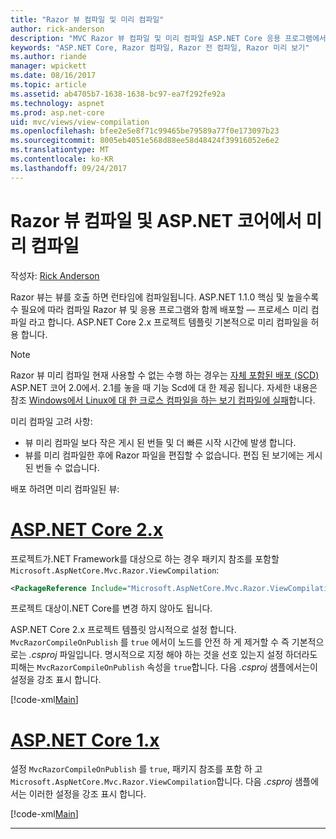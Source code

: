 ```yaml
---
title: "Razor 뷰 컴파일 및 미리 컴파일"
author: rick-anderson
description: "MVC Razor 뷰 컴파일 및 미리 컴파일 ASP.NET Core 응용 프로그램에서 사용할 수 있도록 하는 방법을 설명 하는 참조 문서입니다."
keywords: "ASP.NET Core, Razor 컴파일, Razor 전 컴파일, Razor 미리 보기"
ms.author: riande
manager: wpickett
ms.date: 08/16/2017
ms.topic: article
ms.assetid: ab4705b7-1638-1638-bc97-ea7f292fe92a
ms.technology: aspnet
ms.prod: asp.net-core
uid: mvc/views/view-compilation
ms.openlocfilehash: bfee2e5e8f71c99465be79589a77f0e173097b23
ms.sourcegitcommit: 8005eb4051e568d88ee58d48424f39916052e6e2
ms.translationtype: MT
ms.contentlocale: ko-KR
ms.lasthandoff: 09/24/2017
---
```

# <a name="razor-view-compilation-and-precompilation-in-aspnet-core"></a>Razor 뷰 컴파일 및 ASP.NET 코어에서 미리 컴파일

작성자: [Rick Anderson](https://twitter.com/RickAndMSFT)

Razor 뷰는 뷰를 호출 하면 런타임에 컴파일됩니다. ASP.NET 1.1.0 핵심 및 높을수록 수 필요에 따라 컴파일 Razor 뷰 및 응용 프로그램와 함께 배포할 &mdash; 프로세스 미리 컴파일 라고 합니다. ASP.NET Core 2.x 프로젝트 템플릿 기본적으로 미리 컴파일을 허용 합니다.

> [!NOTE]
> Razor 뷰 미리 컴파일 현재 사용할 수 없는 수행 하는 경우는 [자체 포함된 배포 (SCD)](/dotnet/core/deploying/#self-contained-deployments-scd) ASP.NET 코어 2.0에서. 2.1를 놓을 때 기능 Scd에 대 한 제공 됩니다. 자세한 내용은 참조 [Windows에서 Linux에 대 한 크로스 컴파일을 하는 보기 컴파일에 실패](https://github.com/aspnet/MvcPrecompilation/issues/102)합니다.

미리 컴파일 고려 사항:

* 뷰 미리 컴파일 보다 작은 게시 된 번들 및 더 빠른 시작 시간에 발생 합니다.
* 뷰를 미리 컴파일한 후에 Razor 파일을 편집할 수 없습니다. 편집 된 보기에는 게시 된 번들 수 없습니다. 

배포 하려면 미리 컴파일된 뷰:

# <a name="aspnet-core-2xtabaspnetcore2x"></a>[ASP.NET Core 2.x](#tab/aspnetcore2x)

프로젝트가.NET Framework를 대상으로 하는 경우 패키지 참조를 포함할 `Microsoft.AspNetCore.Mvc.Razor.ViewCompilation`:

```xml
<PackageReference Include="Microsoft.AspNetCore.Mvc.Razor.ViewCompilation" Version="2.0.0" PrivateAssets="All" />
```

프로젝트 대상이.NET Core를 변경 하지 않아도 됩니다.

ASP.NET Core 2.x 프로젝트 템플릿 암시적으로 설정 합니다. `MvcRazorCompileOnPublish` 를 `true` 에서이 노드를 안전 하 게 제거할 수 즉 기본적으로는 *.csproj* 파일입니다. 명시적으로 지정 해야 하는 것을 선호 있는지 설정 하더라도 피해는 `MvcRazorCompileOnPublish` 속성을 `true`합니다. 다음 *.csproj* 샘플에서는이 설정을 강조 표시 합니다.

[!code-xml[Main](view-compilation\sample\MvcRazorCompileOnPublish2.csproj?highlight=5)]

# <a name="aspnet-core-1xtabaspnetcore1x"></a>[ASP.NET Core 1.x](#tab/aspnetcore1x)

설정 `MvcRazorCompileOnPublish` 를 `true`, 패키지 참조를 포함 하 고 `Microsoft.AspNetCore.Mvc.Razor.ViewCompilation`합니다. 다음 *.csproj* 샘플에서는 이러한 설정을 강조 표시 합니다.

[!code-xml[Main](view-compilation\sample\MvcRazorCompileOnPublish.csproj?highlight=5,12)]

---
